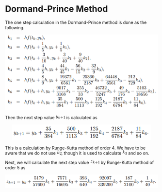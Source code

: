 # Dormand-Prince Method

The one step calculation in the Dormand-Prince method is done as the following.

<p align="center">
    <img src="img/dorpi_coeffs.png">
</p>

Then the next step value ![yk+1](img/y_k_1.gif) is calculated as

<p align="center">
    <img src="img/yk1_formula.png">
</p>

This is a calculation by Runge-Kutta method of order 4. We have to be aware that we do not use ![k2](img/k_2.gif), though it is used to calculate ![k3](img/k_3.gif) and so on.

Next, we will calculate the next step value ![zk+1](img/z_k_1.gif) by Runge-Kutta method of order 5 as

<p align="center">
    <img src="img/zk1_formula.png">
</p>

